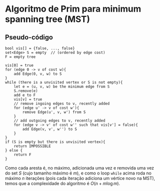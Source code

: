 # Algoritmo de Prim para minimum spanning tree (MST)

## Pseudo-código
```
bool vis[] = {false, ..., false}
set<Edge> S = empty  // (ordered by edge cost)
F = empty tree

vis[0] = true
for (edge 0 -> v of cost w){
    add Edge(0, v, w) to S
}
while (there is a unvisited vertex or S is not empty){
    let e = (u, v, w) be the minimum edge from S
    S.remove(e)
    add e to F
    vis[v] = true
    // remove ingoing edges to v, recently added
    for (edge u' -> v of cost w'){
        remove Edge(u', v, w') from S
    }
    // add outgoing edges to v, recently added
    for (edge v -> v' of cost w'' such that vis[v'] = false){
        add Edge(v, v', w'') to S
    }
}
if (S is empty but there is unvisited vertex){
    return IMPOSSIBLE
} else {
    return F
}
```

Como cada aresta é, no máximo, adicionada uma vez e removida uma vez do set $S$ (cujo tamanho máximo é $m$), e como o loop `while` acima roda no máximo $n$ iterações (pois cada iteração adiciona um vértice novo na MST), temos que a complexidade do algoritmo é $O(n + m\log m)$.
